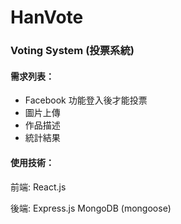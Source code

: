 HanVote
=======

### Voting System (投票系統)

#### 需求列表：
* Facebook 功能登入後才能投票
* 圖片上傳
* 作品描述
* 統計結果

#### 使用技術：
前端:
React.js

後端:
Express.js
MongoDB (mongoose)
